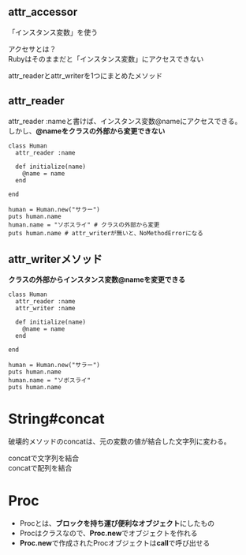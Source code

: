 ## attr_accessor 
「インスタンス変数」を使う

アクセサとは？  
Rubyはそのままだと「インスタンス変数」にアクセスできない

attr_readerとattr_writerを1つにまとめたメソッド

## attr_reader
attr_reader :nameと書けば、インスタンス変数@nameにアクセスできる。  
しかし、**@nameをクラスの外部から変更できない**

```
class Human
  attr_reader :name

  def initialize(name)
    @name = name
  end

end

human = Human.new("サラー")
puts human.name 
human.name = "ソボスライ" # クラスの外部から変更
puts human.name # attr_writerが無いと、NoMethodErrorになる
```

## attr_writerメソッド
**クラスの外部からインスタンス変数@nameを変更できる**

```
class Human
  attr_reader :name
  attr_writer :name

  def initialize(name)
    @name = name
  end

end

human = Human.new("サラー")
puts human.name 
human.name = "ソボスライ" 
puts human.name 
```

# String#concat
破壊的メソッドのconcatは、元の変数の値が結合した文字列に変わる。  
  
concatで文字列を結合  
concatで配列を結合

# Proc

- Procとは、**ブロックを持ち運び便利なオブジェクト**にしたもの
- Procはクラスなので、**Proc.new**でオブジェクトを作れる
- **Proc.new**で作成されたProcオブジェクトは**call**で呼び出せる